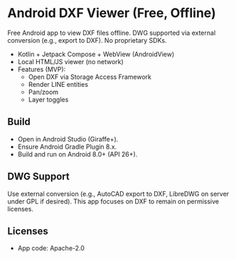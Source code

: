# Android DXF Viewer (Free, Offline)

Free Android app to view DXF files offline. DWG supported via external conversion (e.g., export to DXF). No proprietary SDKs.

- Kotlin + Jetpack Compose + WebView (AndroidView)
- Local HTML/JS viewer (no network)
- Features (MVP):
  - Open DXF via Storage Access Framework
  - Render LINE entities
  - Pan/zoom
  - Layer toggles

## Build
- Open in Android Studio (Giraffe+).
- Ensure Android Gradle Plugin 8.x.
- Build and run on Android 8.0+ (API 26+).

## DWG Support
Use external conversion (e.g., AutoCAD export to DXF, LibreDWG on server under GPL if desired). This app focuses on DXF to remain on permissive licenses.

## Licenses
- App code: Apache-2.0
